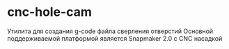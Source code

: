 # cnc-hole-cam
Утилита для создания g-code файла сверления отверстий
Основной поддерживаемой платформой является Snapmaker 2.0 с CNC насадкой
